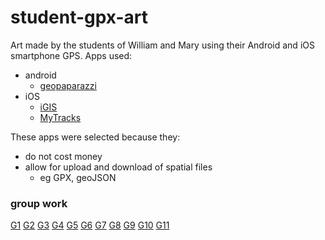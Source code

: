 # student-gpx-art

Art made by the students of William and Mary using their Android and iOS smartphone GPS.
Apps used:

* android
  * [geopaparazzi](http://geopaparazzi.github.io/geopaparazzi/)
* iOS
  * [iGIS](http://www.geometryit.com/igis/)
  * [MyTracks](http://www.mytracks4mac.info/c/index.php/en/)

These apps were selected because they:

* do not cost money
* allow for upload and download of spatial files
  * eg GPX, geoJSON

### group work

[G1](http://cdb.io/1bAnG7X)
[G2](http://cdb.io/1EAktkg)
[G3](http://cdb.io/1EAkXa5)
[G4](http://cdb.io/1EAlAjT)
[G5](http://cdb.io/1Kq95rK)
[G6](http://cdb.io/1KqbcMa)
[G7](http://cdb.io/1Kqc9US)
[G8](http://cdb.io/1KqdTxr)
[G9](http://cdb.io/1OzXzA1)
[G10](http://cdb.io/1OzXsUU)
[G11](http://cdb.io/1OzYHnf)
